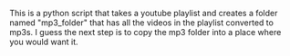 This is a python script that takes a youtube playlist and creates a folder named "mp3_folder" that has all the videos in the playlist converted to mp3s. I guess the next step is to copy the mp3 folder into a place where you would want it.
